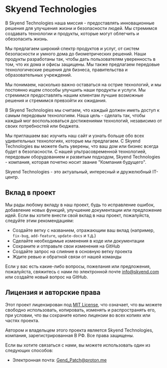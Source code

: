 # Skyend Technologies

В Skyend Technologies наша миссия - предоставлять инновационные решения для улучшения жизни и безопасности людей. Мы стремимся создавать технологии и продукты, которые могут облегчить и обезопасить жизнь.

Мы предлагаем широкий спектр продуктов и услуг, от систем безопасности и умного дома до биометрических решений. Наши продукты разработаны так, чтобы дать пользователям уверенность в том, что их дома и офисы защищены. Мы также предлагаем передовые технологические решения для бизнеса, правительства и образовательных учреждений.

Мы понимаем, насколько важно оставаться на острие технологий, и мы постоянно ищем способы улучшить наши продукты и услуги. Мы стремимся предоставлять нашим клиентам лучшие возможные решения и стремимся превзойти их ожидания.

В Skyend Technologies мы считаем, что каждый должен иметь доступ к самым передовым технологиям. Наша цель - сделать так, чтобы каждый мог воспользоваться достижениями технологий, независимо от своих потребностей или бюджета.

Мы приглашаем вас изучить наш сайт и узнать больше обо всех удивительных технологиях, которые мы предлагаем. С Skyend Technologies вы можете быть уверены, что ваш дом или бизнес всегда будет в безопасности. С нашей ультрасовременной технологией, передовым оборудованием и развитым подходом, Skyend Technologies - компания, которая почетно носит звание \"Компания будущего\".

Skyend Technologies - это актуальный, интересный и дружелюбный IT-центр.


## Вклад в проект

Мы рады любому вкладу в наш проект, будь то исправление ошибок, добавление новых функций, улучшение документации или предложение идей. Если вы хотите внести свой вклад в наш проект, пожалуйста, следуйте этим рекомендациям:

- Создайте ветку с названием, отражающим ваш вклад (например, `fix-bug`, `add-feature`, `update-docs` и т.д.)
- Сделайте необходимые изменения в коде или документации
- Сохраните и отправьте свои изменения на GitHub
- Создайте запрос на слияние в основную ветку проекта
- Ждите ревью и обратной связи от нашей команды

Если у вас есть какие-либо вопросы, пожелания или предложения, пожалуйста, свяжитесь с нами по электронной почте info@skyend.com или создайте новый вопрос на GitHub.


## Лицензия и авторские права

Этот проект лицензирован под [MIT License](https://www.freecodecamp.org/news/how-to-write-a-good-readme-file/), что означает, что вы можете свободно использовать, копировать, изменять и распространять его, при условии, что вы сохраните копию лицензии во всех копиях или частях проекта.

Автором и владельцем этого проекта является Skyend Technologies, компания, зарегистрированная В РФ. Все права защищены.

Если вы хотите связаться с нами, вы можете использовать один из следующих способов:

- Электронная почта: Gend_Patch@proton.me
